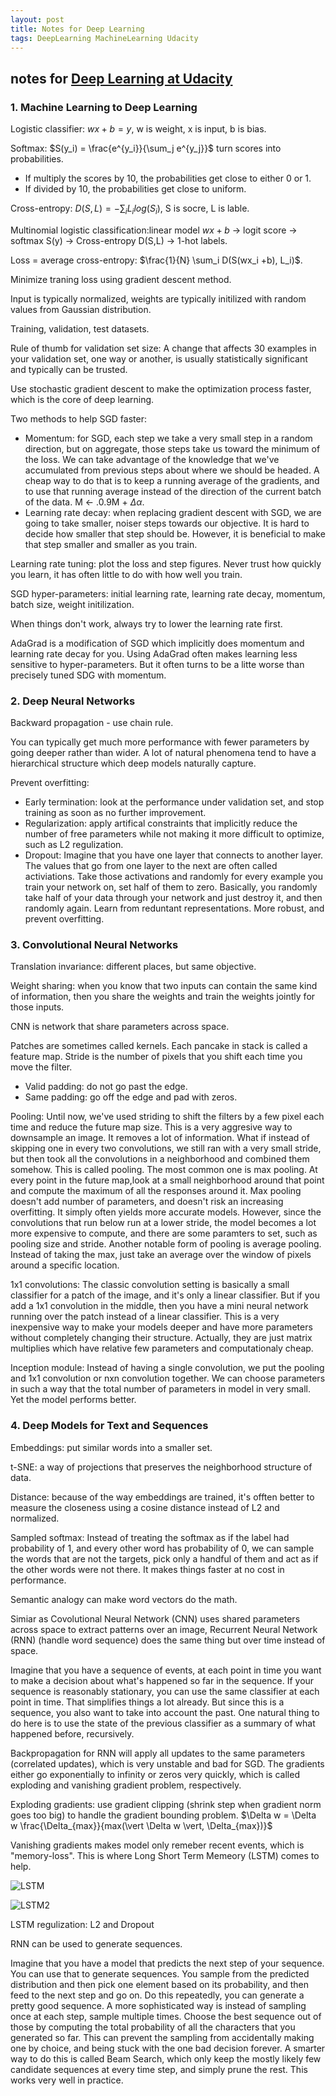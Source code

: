 ```yaml
---
layout: post
title: Notes for Deep Learning
tags: DeepLearning MachineLearning Udacity
---
```



## notes for [Deep Learning at Udacity](https://www.udacity.com/course/deep-learning--ud730)

### 1. Machine Learning to Deep Learning

Logistic classifier: $wx + b = y$, w is weight, x is input, b is bias.

Softmax: $S(y_i) = \frac{e^{y_i}}{\sum_j e^{y_j}}$ turn scores into probabilities.

* If multiply the scores by 10, the probabilities get close to either 0 or 1.
* If divided by 10, the probabilities get close to uniform.

Cross-entropy: $D(S,L) = -\sum_i L_i log(S_i)$, S is socre, L is lable.

Multinomial logistic classification:linear model $wx+b$ -> logit score -> softmax S(y) -> Cross-entropy D(S,L) -> 1-hot labels.

Loss = average cross-entropy: $\frac{1}{N} \sum_i D(S(wx_i +b), L_i)$.

Minimize traning loss using gradient descent method.

Input is typically normalized, weights are typically initilized with random values from Gaussian distribution.

Training, validation, test datasets.

Rule of thumb for validation set size: A change that affects 30 examples in your validation set, one way or another, is usually statistically significant and typically can be trusted.

Use stochastic gradient descent to make the optimization process faster, which is the core of deep learning.

Two methods to help SGD faster: 

* Momentum: for SGD, each step we take a very small step in a random direction, but on aggregate, those steps take us toward the minimum of the loss. We can take advantage of the knowledge that we've accumulated from previous steps about where we should be headed. A cheap way to do that is to keep a running average of the gradients, and to use that running average instead of the direction of the current batch of the data. M <- .0.9M + $\Delta \alpha$.
* Learning rate decay: when replacing gradient descent with SGD, we are going to take smaller, noiser steps towards our objective. It is hard to decide how smaller that step should be. However, it is beneficial to make that step smaller and smaller as you train.

Learning rate tuning: plot the loss and step figures. Never trust how quickly you learn, it has often little to do with how well you train. 

SGD hyper-parameters: initial learning rate, learning rate decay, momentum, batch size, weight initilization. 

When things don't work, always try to lower the learning rate first.

AdaGrad is a modification of SGD which implicitly does momentum and learning rate decay for you. Using AdaGrad often makes learning less sensitive to hyper-parameters. But it often turns to be a litte worse than precisely tuned SDG with momentum. 

### 2. Deep Neural Networks

Backward propagation - use chain rule.

You can typically get much more performance with fewer parameters by going deeper rather than wider. A lot of natural phenomena tend to have a hierarchical structure which deep models naturally capture.

Prevent overfitting:

* Early termination: look at the performance under validation set, and stop training as soon as no further improvement.
* Regularization: apply artifical constraints that implicitly reduce the number of free parameters while not making it more difficult to optimize, such as L2 regulization.
* Dropout: Imagine that you have one layer that connects to another layer. The values that go from one layer to the next are often called activiations. Take those activations and randomly for every example you train your network on, set half of them to zero. Basically, you randomly take half of your data through your network and just destroy it, and then randomly again. Learn from reduntant representations. More robust, and prevent overfitting.

### 3. Convolutional Neural Networks

Translation invariance: different places, but same objective.

Weight sharing: when you know that two inputs can contain the same kind of information, then you share the weights and train the weights jointly for those inputs.

CNN is network that share parameters across space.

Patches are sometimes called kernels. Each pancake in stack is called a feature map. Stride is the number of pixels that you shift each time you move the filter. 

* Valid padding: do not go past the edge.
* Same padding: go off the edge and pad with zeros.

Pooling: Until now, we've used striding to shift the filters by a few pixel each time and reduce the future map size. This is a very aggresive way to downsample an image. It removes a lot of information. What if instead of skipping one in every two convolutions, we still ran with a very small stride, but then took all the convolutions in a neighborhood and combined them somehow. This is called pooling. The most common one is max pooling. At every point in the future map,look at a small neighborhood around that point and compute the maximum of all the responses around it. Max pooling doesn't add number of parameters, and doesn't risk an increasing overfitting. It simply often yields more accurate models. However, since the convolutions that run below run at a lower stride, the model becomes a lot more expensive to compute, and there are some paramters to set, such as pooling size and stride. Another notable form of pooling is average pooling. Instead of taking the max, just take an average over the window of pixels around a specific location. 

1x1 convolutions: The classic convolution setting is  basically a small classifier for a patch of the image, and it's only a linear classifier. But if you add a 1x1 convolution in the middle, then you have a mini neural network running over the patch instead of a linear classifier. This is a very inexpensive way to make your models deeper and have more parameters without completely changing their structure. Actually, they are just matrix multiplies which have relative few parameters and computationaly cheap.

Inception module: Instead of having a single convolution, we put the pooling and 1x1 convolution or nxn convolution together. We can choose parameters in such a way that the total number of parameters in model in very small. Yet the model performs better.

### 4. Deep Models for Text and Sequences

Embeddings: put similar words into a smaller set.

t-SNE: a way of projections that preserves the neighborhood structure of data.

Distance: because of the way embeddings are trained, it's offten better to measure the closeness using a cosine distance instead of L2 and normalized.

Sampled softmax: Instead of treating the softmax as if the label had probability of 1, and every other word has probability of 0, we can sample the words that are not the targets, pick only a handful of them and act as if the other words were not there. It makes things faster at no cost in performance.

Semantic analogy can make word vectors do the math.

Simiar as Covolutional Neural Network (CNN) uses shared parameters across space to extract patterns over an image, Recurrent Neural Network (RNN) (handle word sequence) does the same thing but over time instead of space.

Imagine that you have a sequence of events, at each point in time you want to make a decision about what's happened so far in the sequence. If your sequence is reasonably stationary, you can use the same classifier
at each point in time. That simplifies things a lot already. But since this is a sequence, you also want to take into account the past. One natural thing to do here is to use the state of the previous classifier as a summary of what happened before, recursively.

Backpropagation for RNN will apply all updates to the same parameters (correlated updates), which is very unstable and bad for SGD. The gradients either go exponentially to infinity or zeros very quickly, which is called exploding and vanishing gradient problem, respectively.

Exploding gradients: use gradient clipping (shrink step when gradient norm goes too big) to handle the gradient bounding problem. $\Delta w = \Delta w \frac{\Delta_{max}}{max(\vert \Delta w \vert, \Delta_{max})}$

Vanishing gradients makes model only remeber recent events, which is "memory-loss". This is where Long Short Term Memeory (LSTM) comes to help.

![LSTM](https://c2.staticflickr.com/2/1668/26262894915_8de10a0362_z.jpg)

![LSTM2](https://c2.staticflickr.com/2/1486/25990143400_0774e4c4f2_c.jpg)

LSTM regulization: L2 and Dropout

RNN can be used to generate sequences.

Imagine that you have a model that predicts the next step of your sequence. You can use that to generate sequences. You sample from the predicted distribution and then pick one element based on its probability, and then feed to the next step and go on. Do this repeatedly, you can generate a pretty good sequence. A more sophisticated way is instead of sampling once at each step, sample multiple times. Choose the best sequence out of those by computing the total probability of all the characters that you generated so far. This can prevent the sampling from accidentally making one by choice, and being stuck with the one bad decision forever. A smarter way to do this is called Beam Search, which only keep the mostly likely few candidate sequences at every time step, and simply prune the rest. This works very well in practice.





















